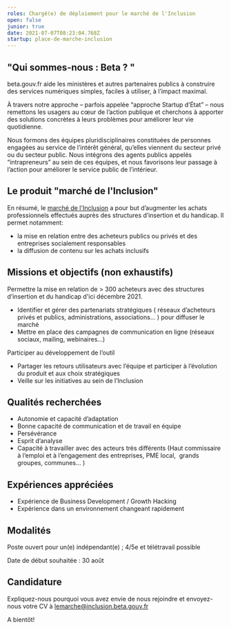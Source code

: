 ```yaml
---
roles: Chargé(e) de déploiement pour le marché de l'Inclusion
open: false
junior: true
date: 2021-07-07T08:23:04.768Z
startup: place-de-marche-inclusion
---
```

## "Qui sommes-nous : Beta ? "

beta.gouv.fr aide les ministères et autres partenaires publics à construire des services numériques simples, faciles à utiliser, à l’impact maximal.

À travers notre approche – parfois appelée “approche Startup d’État” – nous remettons les usagers au cœur de l’action publique et cherchons à apporter des solutions concrètes à leurs problèmes pour améliorer leur vie quotidienne.

Nous formons des équipes pluridisciplinaires constituées de personnes engagées au service de l’intérêt général, qu’elles viennent du secteur privé ou du secteur public. Nous intégrons des agents publics appelés “intrapreneurs” au sein de ces équipes, et nous favorisons leur passage à l’action pour améliorer le service public de l’intérieur.



## **Le produit "marché de l'Inclusion"** 

En résumé, le [marché de l'Inclusion](https://lemarche.inclusion.beta.gouv.fr/fr/) a pour but d’augmenter les achats professionnels effectués auprès des structures d’insertion et du handicap. Il permet notamment:  

* la mise en relation entre des acheteurs publics ou privés et des entreprises socialement responsables
* la diffusion de contenu sur les achats inclusifs



## **Missions et objectifs (non exhaustifs)**

Permettre la mise en relation de > 300 acheteurs avec des structures d’insertion et du handicap d'ici décembre 2021.

* Identifier et gérer des partenariats stratégiques ( réseaux d’acheteurs privés et publics, administrations, associations... ) pour diffuser le marché 
* Mettre en place des campagnes de communication en ligne (réseaux sociaux, mailing, webinaires...) 

Participer au développement de l’outil

* Partager les retours utilisateurs avec l’équipe et participer à l’évolution du produit et aux choix stratégiques
* Veille sur les initiatives au sein de l’Inclusion 



## **Qualités recherchées**

* Autonomie et capacité d’adaptation
* Bonne capacité de communication et de travail en équipe
* Persévérance 
* Esprit d’analyse 
* Capacité à travailler avec des acteurs très différents (Haut commissaire à l’emploi et à l’engagement des entreprises, PME local,  grands groupes, communes… ) 



## Expériences appréciées  

* Expérience de Business Development / Growth Hacking
* Expérience dans un environnement changeant rapidement 



## Modalités

Poste ouvert pour un(e) indépendant(e) ; 4/5e et télétravail possible 

Date de début souhaitée : 30 août



## Candidature

Expliquez-nous pourquoi vous avez envie de nous rejoindre et envoyez-nous votre CV à [lemarche@inclusion.beta.gouv.fr](mailto:lemarche@inclusion.beta.gouv.fr) 

A bientôt!

